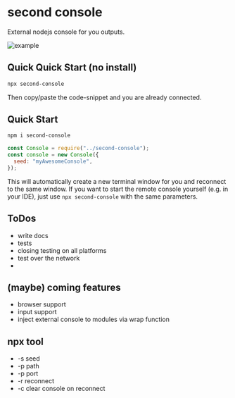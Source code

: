 # second console

External nodejs console for you outputs.

![example](https://user-images.githubusercontent.com/44928856/174538853-8af9d728-0f21-4b9f-af1a-a5ce9a5875d0.png)

## Quick Quick Start (no install)

```sh
npx second-console
```

Then copy/paste the code-snippet and you are already connected.

## Quick Start

```sh
npm i second-console
```

```js
const Console = require("../second-console");
const console = new Console({
  seed: "myAwesomeConsole",
});
```

This will automatically create a new terminal window for you and reconnect to the same window.
If you want to start the remote console yourself (e.g. in your IDE), just use `npx second-console` with the same parameters.

## ToDos

- write docs
- tests
- closing testing on all platforms
- test over the network
-

## (maybe) coming features

- browser support
- input support
- inject external console to modules via wrap function

## npx tool

- -s seed
- -p path
- -p port
- -r reconnect
- -c clear console on reconnect
